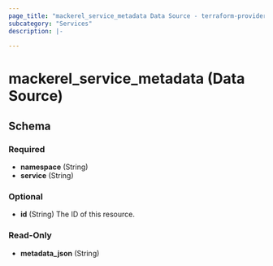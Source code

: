 ```yaml
---
page_title: "mackerel_service_metadata Data Source - terraform-provider-mackerel"
subcategory: "Services"
description: |-
  
---
```


# mackerel_service_metadata (Data Source)





<!-- schema generated by tfplugindocs -->
## Schema

### Required

- **namespace** (String)
- **service** (String)

### Optional

- **id** (String) The ID of this resource.

### Read-Only

- **metadata_json** (String)


